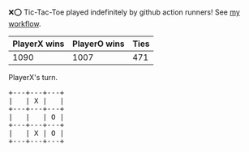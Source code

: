 :x::o: Tic-Tac-Toe played indefinitely by github action runners! See [my workflow](.github/workflows/play.yaml).

|PlayerX wins|PlayerO wins|Ties|
|-|-|-|
|1090|1007|471|

PlayerX's turn.

<pre>
+---+---+---+
|   | X |   |
+---+---+---+
|   |   | O |
+---+---+---+
|   | X | O |
+---+---+---+
</pre>